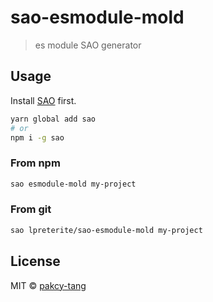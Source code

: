 # sao-esmodule-mold

> es module SAO generator

## Usage

Install [SAO](https://github.com/saojs/sao) first.

```bash
yarn global add sao
# or
npm i -g sao
```

### From npm

```bash
sao esmodule-mold my-project
```

### From git

```bash
sao lpreterite/sao-esmodule-mold my-project
```

## License

MIT &copy; [pakcy-tang](github.com/lpreterite)
